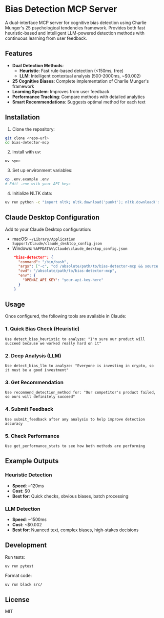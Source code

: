 # Bias Detection MCP Server

A dual-interface MCP server for cognitive bias detection using Charlie Munger's 25 psychological tendencies framework. Provides both fast heuristic-based and intelligent LLM-powered detection methods with continuous learning from user feedback.

## Features

- **Dual Detection Methods**:
  - **Heuristic**: Fast rule-based detection (<150ms, free)
  - **LLM**: Intelligent contextual analysis (500-2000ms, ~$0.002)
- **25 Cognitive Biases**: Complete implementation of Charlie Munger's framework
- **Learning System**: Improves from user feedback
- **Performance Tracking**: Compare methods with detailed analytics
- **Smart Recommendations**: Suggests optimal method for each text

## Installation

1. Clone the repository:
```bash
git clone <repo-url>
cd bias-detector-mcp
```

2. Install with uv:
```bash
uv sync
```

3. Set up environment variables:
```bash
cp .env.example .env
# Edit .env with your API keys
```

4. Initialize NLTK data:
```bash
uv run python -c "import nltk; nltk.download('punkt'); nltk.download('stopwords'); nltk.download('vader_lexicon')"
```

## Claude Desktop Configuration

Add to your Claude Desktop configuration:

- macOS: `~/Library/Application Support/Claude/claude_desktop_config.json`
- Windows: `%APPDATA%\Claude\claude_desktop_config.json`

```json
    "bias-detector": {
      "command": "/bin/bash",
      "args": ["-c", "cd /absolute/path/to/bias-detector-mcp && source .venv/bin/activate && python src/main.py"],
      "cwd": "/absolute/path/to/bias-detector-mcp",
      "env": {
        "OPENAI_API_KEY": "your-api-key-here"
      }
    }
```

## Usage

Once configured, the following tools are available in Claude:

### 1. Quick Bias Check (Heuristic)
```
Use detect_bias_heuristic to analyze: "I'm sure our product will succeed because we worked really hard on it"
```

### 2. Deep Analysis (LLM)
```
Use detect_bias_llm to analyze: "Everyone is investing in crypto, so it must be a good investment"
```

### 3. Get Recommendation
```
Use recommend_detection_method for: "Our competitor's product failed, so ours will definitely succeed"
```

### 4. Submit Feedback
```
Use submit_feedback after any analysis to help improve detection accuracy
```

### 5. Check Performance
```
Use get_performance_stats to see how both methods are performing
```

## Example Outputs

### Heuristic Detection
- **Speed**: ~120ms
- **Cost**: $0
- **Best for**: Quick checks, obvious biases, batch processing

### LLM Detection  
- **Speed**: ~1500ms
- **Cost**: ~$0.002
- **Best for**: Nuanced text, complex biases, high-stakes decisions

## Development

Run tests:
```bash
uv run pytest
```

Format code:
```bash
uv run black src/
```

## License

MIT